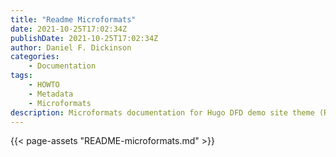```yaml
---
title: "Readme Microformats"
date: 2021-10-25T17:02:34Z
publishDate: 2021-10-25T17:02:34Z
author: Daniel F. Dickinson
categories:
    - Documentation
tags:
    - HOWTO
    - Metadata
    - Microformats
description: Microformats documentation for Hugo DFD demo site theme (README from microformats module)
---
```

{{< page-assets "README-microformats.md" >}}